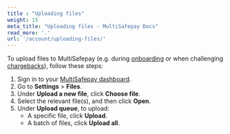 ```yaml
---
title : "Uploading files"
weight: 15
meta_title: "Uploading files - MultiSafepay Docs"
read_more: '.'
url: '/account/uploading-files/'
---
```


To upload files to MultiSafepay (e.g. during [onboarding](/account/onboarding-golive/) or when challenging [chargebacks](/chargebacks/)), follow these steps:

1. Sign in to your [MultiSafepay dashboard](https://merchant.multisafepay.com).
2. Go to **Settings** > **Files**.
3. Under **Upload a new file**, click **Choose file**.
4. Select the relevant file(s), and then click **Open**.
5. Under **Upload queue**, to upload:
    - A specific file, click **Upload**.
    - A batch of files, click **Upload all**.